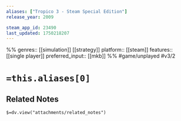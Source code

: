 ```yaml
---
aliases: ["Tropico 3 - Steam Special Edition"]
release_year: 2009

steam_app_id: 23490
last_updated: 1750218207
---
```

%%
genres:: [[simulation]] [[strategy]]
platform:: [[steam]]
features:: [[single player]]
preferred_input:: [[mkb]]
%%
#game/unplayed
#v3/2

# `=this.aliases[0]`
## Related Notes
`$=dv.view("attachments/related_notes")`